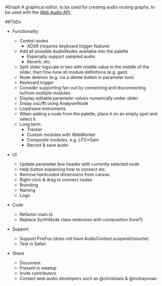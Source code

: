 #Graph
A graphical editor, to be used for creating audio routing graphs,
to be used with the
[Web Audio API](https://developer.mozilla.org/en-US/docs/Web/API/Web_Audio_API).

##ToDo
- Functionality
	- Control nodes
		- ADSR (requires keyboard trigger feature)
	- Add all possible AudioNodes available into the palette
		- Especially support sampled audio
		- Reverb, etc.
	- Split slider logscale in two with middle value in the middle of the slider,
		then fine-tune all module definitions (e.g. gain)
	- Node deletion (e.g. via a delete button in parameter box)
	- Keyboard trigger
	- Consider supporting fan-out by connecting and disconnecting to/from multiple modules
	- Display editable parameter values numerically under slider
	- Dislay osc/fft using AnalyserNode
	- Load/save instruments
	- When adding a node from the palette, place it on an empty spot and select it
	- Long term:
		- Tracker
		- Custom modules with WebWorker
		- Composite modules, e.g. LFO+Gain
		- Record & save audio

- UI
	- Update parameter box header with currently selected node
	- Help button explaining how to connect etc.
	- Remove hardcoded dimensions from canvas
	- Right-click & drag to connect nodes
	- Branding
	- Naming
	- Logo
- Code
	- Refactor main.ts
	- Replace SynthNode class extension with composition (how?)
- Support
	- Support FireFox (does not have AudioContext.suspend/resume)
	- Test in Safari
- Share
	- Document
	- Present in meetup
	- Invite contributors
	- Contact web audio developers such as @chrislowis & @mohayonao
